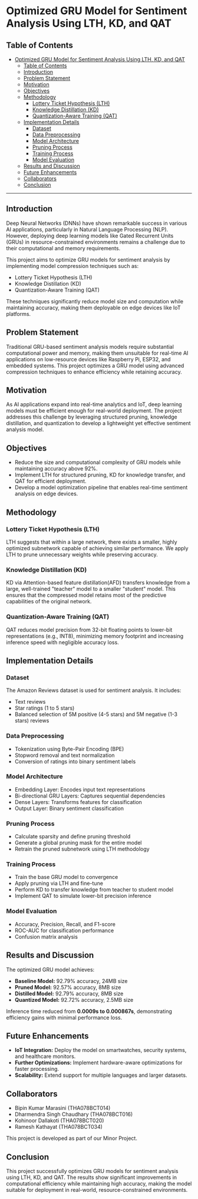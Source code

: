 # Optimized GRU Model for Sentiment Analysis Using LTH, KD, and QAT

## Table of Contents
- [Optimized GRU Model for Sentiment Analysis Using LTH, KD, and QAT](#optimized-gru-model-for-sentiment-analysis-using-lth-kd-and-qat)
  - [Table of Contents](#table-of-contents)
  - [Introduction](#introduction)
  - [Problem Statement](#problem-statement)
  - [Motivation](#motivation)
  - [Objectives](#objectives)
  - [Methodology](#methodology)
    - [Lottery Ticket Hypothesis (LTH)](#lottery-ticket-hypothesis-lth)
    - [Knowledge Distillation (KD)](#knowledge-distillation-kd)
    - [Quantization-Aware Training (QAT)](#quantization-aware-training-qat)
  - [Implementation Details](#implementation-details)
    - [Dataset](#dataset)
    - [Data Preprocessing](#data-preprocessing)
    - [Model Architecture](#model-architecture)
    - [Pruning Process](#pruning-process)
    - [Training Process](#training-process)
    - [Model Evaluation](#model-evaluation)
  - [Results and Discussion](#results-and-discussion)
  - [Future Enhancements](#future-enhancements)
  - [Collaborators](#collaborators)
  - [Conclusion](#conclusion)

---

## Introduction
Deep Neural Networks (DNNs) have shown remarkable success in various AI applications, particularly in Natural Language Processing (NLP). However, deploying deep learning models like Gated Recurrent Units (GRUs) in resource-constrained environments remains a challenge due to their computational and memory requirements.

This project aims to optimize GRU models for sentiment analysis by implementing model compression techniques such as:
- Lottery Ticket Hypothesis (LTH)
- Knowledge Distillation (KD)
- Quantization-Aware Training (QAT)

These techniques significantly reduce model size and computation while maintaining accuracy, making them deployable on edge devices like IoT platforms.

## Problem Statement
Traditional GRU-based sentiment analysis models require substantial computational power and memory, making them unsuitable for real-time AI applications on low-resource devices like Raspberry Pi, ESP32, and embedded systems. This project optimizes a GRU model using advanced compression techniques to enhance efficiency while retaining accuracy.

## Motivation
As AI applications expand into real-time analytics and IoT, deep learning models must be efficient enough for real-world deployment. The project addresses this challenge by leveraging structured pruning, knowledge distillation, and quantization to develop a lightweight yet effective sentiment analysis model.

## Objectives
- Reduce the size and computational complexity of GRU models while maintaining accuracy above 92%.
- Implement LTH for structured pruning, KD for knowledge transfer, and QAT for efficient deployment.
- Develop a model optimization pipeline that enables real-time sentiment analysis on edge devices.

## Methodology
### Lottery Ticket Hypothesis (LTH)
LTH suggests that within a large network, there exists a smaller, highly optimized subnetwork capable of achieving similar performance. We apply LTH to prune unnecessary weights while preserving accuracy.

### Knowledge Distillation (KD)
KD via Attention-based feature distillation(AFD) transfers knowledge from a large, well-trained "teacher" model to a smaller "student" model. This ensures that the compressed model retains most of the predictive capabilities of the original network.

### Quantization-Aware Training (QAT)
QAT reduces model precision from 32-bit floating points to lower-bit representations (e.g., INT8), minimizing memory footprint and increasing inference speed with negligible accuracy loss.

## Implementation Details
### Dataset
The Amazon Reviews dataset is used for sentiment analysis. It includes:
- Text reviews
- Star ratings (1 to 5 stars)
- Balanced selection of 5M positive (4-5 stars) and 5M negative (1-3 stars) reviews

### Data Preprocessing
- Tokenization using Byte-Pair Encoding (BPE)
- Stopword removal and text normalization
- Conversion of ratings into binary sentiment labels

### Model Architecture
- Embedding Layer: Encodes input text representations
- Bi-directional GRU Layers: Captures sequential dependencies
- Dense Layers: Transforms features for classification
- Output Layer: Binary sentiment classification

### Pruning Process
- Calculate sparsity and define pruning threshold
- Generate a global pruning mask for the entire model
- Retrain the pruned subnetwork using LTH methodology

### Training Process
- Train the base GRU model to convergence
- Apply pruning via LTH and fine-tune
- Perform KD to transfer knowledge from teacher to student model
- Implement QAT to simulate lower-bit precision inference

### Model Evaluation
- Accuracy, Precision, Recall, and F1-score
- ROC-AUC for classification performance
- Confusion matrix analysis

## Results and Discussion
The optimized GRU model achieves:
- **Baseline Model:** 92.79% accuracy, 24MB size
- **Pruned Model:** 92.57% accuracy, 8MB size
- **Distilled Model:** 92.79% accuracy, 8MB size
- **Quantized Model:** 92.72% accuracy, 2.5MB size

Inference time reduced from **0.0009s to 0.000867s**, demonstrating efficiency gains with minimal performance loss.

## Future Enhancements
- **IoT Integration:** Deploy the model on smartwatches, security systems, and healthcare monitors.
- **Further Optimizations:** Implement hardware-aware optimizations for faster processing.
- **Scalability:** Extend support for multiple languages and larger datasets.

## Collaborators
- Bipin Kumar Marasini (THA078BCT014)
- Dharmendra Singh Chaudhary (THA078BCT016)
- Kohinoor Dallakoti (THA078BCT020)
- Ramesh Kathayat (THA078BCT034)

This project is developed as part of our Minor Project.


## Conclusion
This project successfully optimizes GRU models for sentiment analysis using LTH, KD, and QAT. The results show significant improvements in computational efficiency while maintaining high accuracy, making the model suitable for deployment in real-world, resource-constrained environments.

